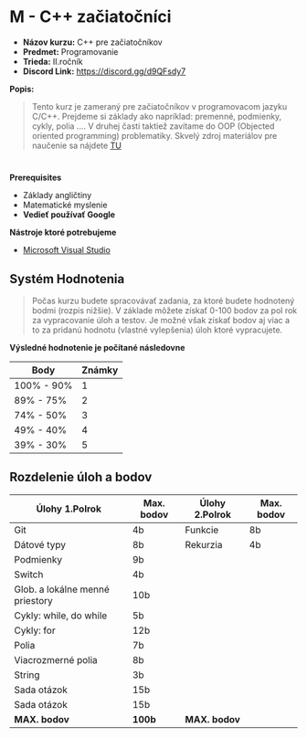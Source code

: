 # M - C++ začiatočníci

* **Názov kurzu:** C++ pre začiatočníkov
* **Predmet:** Programovanie
* **Trieda:** II.ročník
* **Discord Link:** https://discord.gg/d9QFsdy7

**Popis:**
> Tento kurz je zameraný pre začiatočníkov v programovacom jazyku C/C++.
> Prejdeme si základy ako napríklad: premenné, podmienky, cykly, polia ....
> V druhej časti taktiež zavítame do OOP (Objected oriented programming) problematiky.
> Skvelý zdroj materiálov pre naučenie sa nájdete [TU](https://www.w3schools.com/cpp/default.asp)

#

**Prerequisites**
* Základy angličtiny
* Matematické myslenie
* **Vedieť používať Google**    

**Nástroje ktoré potrebujeme**
* [Microsoft Visual Studio](https://visualstudio.microsoft.com/cs/) 

## **Systém Hodnotenia**
> Počas kurzu budete spracovávať zadania, za ktoré budete hodnotený bodmi (rozpis nižšie).
> V základe môžete získať 0-100 bodov za pol rok za vypracovanie úloh a testov. 
> Je možné však získať bodov aj viac a to za pridanú hodnotu (vlastné vylepšenia) úloh ktoré vypracujete.

**Výsledné hodnotenie je počítané následovne**

Body | Známky
------------ | -------------
100% - 90% | 1
89% - 75% | 2
74% - 50% | 3
49% - 40% | 4
39% - 30% | 5

## **Rozdelenie úloh a bodov**

 Úlohy 1.Polrok | Max. bodov |  Úlohy 2.Polrok | Max. bodov
------------ | ------------- | ------------- | -------------
Git | 4b | Funkcie | 8b
Dátové typy | 8b | Rekurzia | 4b
Podmienky | 9b |  | 
Switch | 4b | | 
Glob. a lokálne menné priestory | 10b |  | 
Cykly: while, do while | 5b |  | 
Cykly: for  | 12b |  | 
Polia | 7b |  | 
Viacrozmerné polia | 8b |  |
String | 3b |  |
Sada otázok | 15b |  | 
Sada otázok | 15b |  | 
**MAX. bodov** | **100b** | **MAX. bodov** | 
